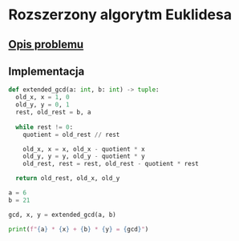 # Rozszerzony algorytm Euklidesa

## [Opis problemu](../../../../algorithms/integers/extended-euclidean.md)

## Implementacja

```python linenums="1"
def extended_gcd(a: int, b: int) -> tuple:
  old_x, x = 1, 0
  old_y, y = 0, 1
  rest, old_rest = b, a
  
  while rest != 0:
    quotient = old_rest // rest

    old_x, x = x, old_x - quotient * x
    old_y, y = y, old_y - quotient * y
    old_rest, rest = rest, old_rest - quotient * rest

  return old_rest, old_x, old_y

a = 6
b = 21

gcd, x, y = extended_gcd(a, b)

print(f"{a} * {x} + {b} * {y} = {gcd}")
```
